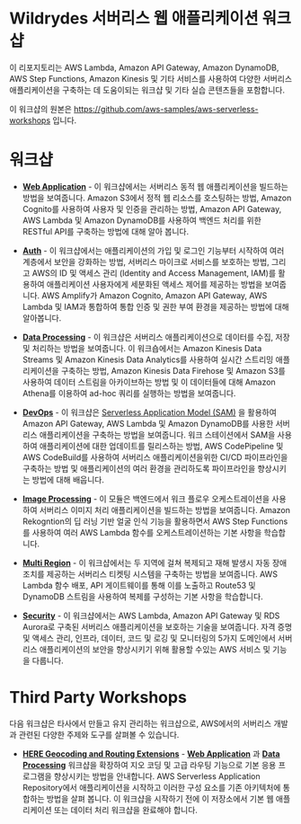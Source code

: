 # Wildrydes 서버리스 웹 애플리케이션 워크샵

이 리포지토리는 AWS Lambda, Amazon API Gateway, Amazon DynamoDB, AWS Step Functions, Amazon Kinesis 및 기타 서비스를 사용하여 다양한 서버리스 애플리케이션을 구축하는 데 도움이되는 워크샵 및 기타 실습 콘텐츠들을 포함합니다.

이 워크샵의 원본은 https://github.com/aws-samples/aws-serverless-workshops 입니다. 

# 워크샵

- [**Web Application**](WebApplication) - 이 워크샵에서는 서버리스 동적 웹 애플리케이션을 빌드하는 방법을 보여줍니다. Amazon S3에서 정적 웹 리소스를 호스팅하는 방법, Amazon Cognito를 사용하여 사용자 및 인증을 관리하는 방법, Amazon API Gateway, AWS Lambda 및 Amazon DynamoDB를 사용하여 백엔드 처리를 위한 RESTful API를 구축하는 방법에 대해 알아 봅니다.

- [**Auth**](Auth) - 이 워크샵에서는 애플리케이션의 가입 및 로그인 기능부터 시작하여 여러 계층에서 보안을 강화하는 방법, 서버리스 마이크로 서비스를 보호하는 방법, 그리고 AWS의 ID 및 액세스 관리 (Identity and Access Management, IAM)를 활용하여 애플리케이션 사용자에게 세분화된 액세스 제어를 제공하는 방법을 보여줍니다. AWS Amplify가 Amazon Cognito, Amazon API Gateway, AWS Lambda 및 IAM과 통합하여 통합 인증 및 권한 부여 환경을 제공하는 방법에 대해 알아봅니다.

- [**Data Processing**](DataProcessing/guide/content) - 이 워크샵은 서버리스 애플리케이션으로 데이터를 수집, 저장 및 처리하는 방법을 보여줍니다. 이 워크숍에서는 Amazon Kinesis Data Streams 및 Amazon Kinesis Data Analytics를 사용하여 실시간 스트리밍 애플리케이션을 구축하는 방법, Amazon Kinesis Data Firehose 및 Amazon S3를 사용하여 데이터 스트림을 아카이브하는 방법 및 이 데이터들에 대해 Amazon Athena를 이용하여 ad-hoc 쿼리를 실행하는 방법을 보여줍니다. 

- [**DevOps**](DevOps) - 이 워크샵은 [Serverless Application Model (SAM)](https://github.com/awslabs/serverless-application-model) 을 활용하여 Amazon API Gateway, AWS Lambda 및 Amazon DynamoDB를 사용한 서버리스 애플리케이션을 구축하는 방법을 보여줍니다. 
워크 스테이션에서 SAM을 사용하여 애플리케이션에 대한 업데이트를 릴리스하는 방법, AWS CodePipeline 및 AWS CodeBuild를 사용하여 서버리스 애플리케이션을위한 CI/CD 파이프라인을 구축하는 방법 및 애플리케이션의 여러 환경을 관리하도록 파이프라인을 향상시키는 방법에 대해 배웁니다.

- [**Image Processing**](ImageProcessing) - 
이 모듈은 백엔드에서 워크 플로우 오케스트레이션을 사용하여 서버리스 이미지 처리 애플리케이션을 빌드하는 방법을 보여줍니다. Amazon Rekogntion의 딥 러닝 기반 얼굴 인식 기능을 활용하면서 AWS Step Functions를 사용하여 여러 AWS Lambda 함수를 오케스트레이션하는 기본 사항을 학습합니다.

- [**Multi Region**](MultiRegion) - 
이 워크샵에서는 두 지역에 걸쳐 복제되고 재해 발생시 자동 장애 조치를 제공하는 서버리스 티켓팅 시스템을 구축하는 방법을 보여줍니다. AWS Lambda 함수 배포, API 게이트웨이를 통해 이를 노출하고 Route53 및 DynamoDB 스트림을 사용하여 복제를 구성하는 기본 사항을 학습합니다.

- [**Security**](https://github.com/aws-samples/aws-serverless-security-workshop) - 
이 워크샵에서는 AWS Lambda, Amazon API Gateway 및 RDS Aurora로 구축된 서버리스 애플리케이션을 보호하는 기술을 보여줍니다. 자격 증명 및 액세스 관리, 인프라, 데이터, 코드 및 로깅 및 모니터링의 5가지 도메인에서 서버리스 애플리케이션의 보안을 향상시키기 위해 활용할 수있는 AWS 서비스 및 기능을 다룹니다.


# Third Party Workshops

다음 워크샵은 타사에서 만들고 유지 관리하는 워크샵으로, AWS에서의 서버리스 개발과 관련된 다양한 주제와 도구를 살펴볼 수 있습니다.

- [**HERE Geocoding and Routing Extensions**](https://github.com/heremaps/devrel-workshops/tree/master/aws-serverless) - [**Web Application**](WebApplication) 과 [**Data Processing**](https://dataprocessing.wildrydes.com)  워크샵을 확장하여 지오 코딩 및 고급 라우팅 기능으로 기본 응용 프로그램을 향상시키는 방법을 안내합니다. AWS Serverless Application Repository에서 애플리케이션을 시작하고 이러한 구성 요소를 기존 아키텍처에 통합하는 방법을 살펴 봅니다. 이 워크샵을 시작하기 전에 이 저장소에서 기본 웹 애플리케이션 또는 데이터 처리 워크샵을 완료해야 합니다.